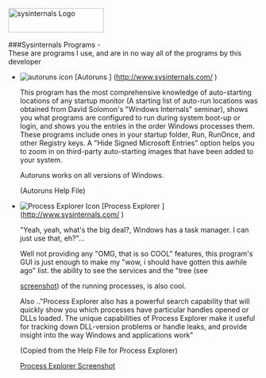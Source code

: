 <img src="../../graphics/programs/sys_logo.gif" alt="sysinternals Logo" width="192" height="49" vspace="2" border="0" class="center" /><br />              
 
 
###Sysinternals Programs -                 
<span class="mainSiteUpdates">These are programs I use, and are in no way all of the programs by this developer</span>             


-	![autoruns icon ](../../progIcons/system_tools/autorunsc_EVERYTHING.png )  [Autoruns ] (http://www.sysinternals.com/ )
            
	<p class="redtext">This program has the most comprehensive knowledge of auto-starting locations of any startup monitor (A starting list of auto-run  locations was obtained from David Solomon's &quot;Windows  Internals&quot; seminar), shows you what programs are configured to run during system boot-up or login, and shows you the entries in the order Windows processes them. These programs include ones in your startup folder, Run, RunOnce, and other Registry keys. A &quot;Hide Signed Microsoft Entries&quot; option helps you to zoom in on third-party auto-starting images that have been added to your system. </p>          
               
        
	<span class="redtext">Autoruns works on all versions of Windows.</span>          
                  
       
    <p class="mainSiteUpdates">(Autoruns Help File)</p>
 
-	![Process Explorer Icon ](../../progIcons/system_tools/process/procexp_101.png )  [Process Explorer ] (http://www.sysinternals.com/ )

	&quot;Yeah, yeah, what's the big deal?, Windows has a task manager. I can just use that, eh?&quot;...

	Well not providing any &quot;OMG, that is so COOL&quot; features, this program's GUI is just enough to make my &quot;wow, i should             have gotten this awhile ago&quot; list. the ability to see the             services and the &quot;tree (see        
    
    <a href="../../smiles/shock/eek2.gif" target="_blank">screenshot</a>) of the running processes, is also cool.   

	Also ..&quot;Process Explorer also has a powerful search capability that will quickly show you which  processes have particular handles opened or            DLLs loaded. The unique capabilities of Process Explorer make it useful for tracking down DLL-version problems or handle leaks, and provide insight into the way Windows and applications work&quot;  </em>

    <span class="mainSiteUpdates">(Copied from the Help File for Process Explorer) </span>          
                      
      


	<p class="center">            
        <a href="http://www.sysinternals.com/" target="_blank">Process Explorer Screenshot</a> 
     </p>